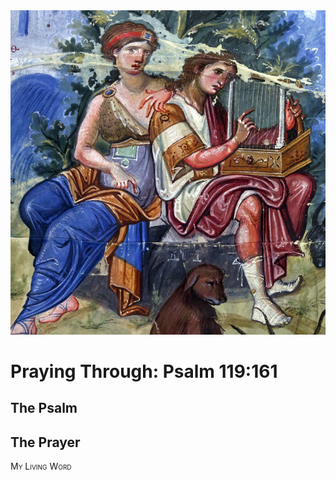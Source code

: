 <img class="intro-right" src="art-paris-psalter.jpg">

<style>
  li {list-style-type: none;}
  p + ul {
    margin-top: -18px;
}
</style>

# Praying Through: Psalm 119:161

## The Psalm

## The Prayer

<div style="font-variant: small-caps;">
My Living Word
</div>
